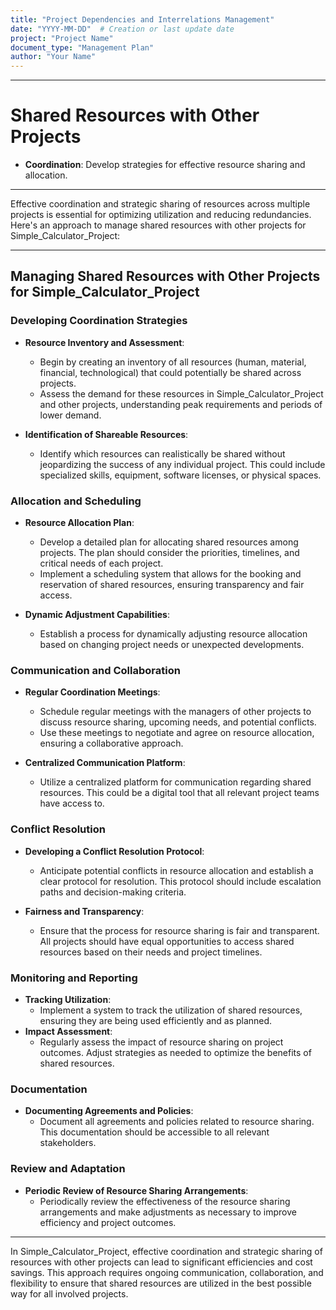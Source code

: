 ```yaml
---
title: "Project Dependencies and Interrelations Management"
date: "YYYY-MM-DD"  # Creation or last update date
project: "Project Name"
document_type: "Management Plan"
author: "Your Name"
---
```

---
# Shared Resources with Other Projects

- **Coordination**: Develop strategies for effective resource sharing and allocation.

---
Effective coordination and strategic sharing of resources across multiple projects is essential for optimizing utilization and reducing redundancies. Here's an approach to manage shared resources with other projects for Simple_Calculator_Project:

---

## Managing Shared Resources with Other Projects for Simple_Calculator_Project

### Developing Coordination Strategies
- **Resource Inventory and Assessment**:
  - Begin by creating an inventory of all resources (human, material, financial, technological) that could potentially be shared across projects.
  - Assess the demand for these resources in Simple_Calculator_Project and other projects, understanding peak requirements and periods of lower demand.

- **Identification of Shareable Resources**:
  - Identify which resources can realistically be shared without jeopardizing the success of any individual project. This could include specialized skills, equipment, software licenses, or physical spaces.

### Allocation and Scheduling
- **Resource Allocation Plan**:
  - Develop a detailed plan for allocating shared resources among projects. The plan should consider the priorities, timelines, and critical needs of each project.
  - Implement a scheduling system that allows for the booking and reservation of shared resources, ensuring transparency and fair access.

- **Dynamic Adjustment Capabilities**:
  - Establish a process for dynamically adjusting resource allocation based on changing project needs or unexpected developments.

### Communication and Collaboration
- **Regular Coordination Meetings**:
  - Schedule regular meetings with the managers of other projects to discuss resource sharing, upcoming needs, and potential conflicts.
  - Use these meetings to negotiate and agree on resource allocation, ensuring a collaborative approach.

- **Centralized Communication Platform**:
  - Utilize a centralized platform for communication regarding shared resources. This could be a digital tool that all relevant project teams have access to.

### Conflict Resolution
- **Developing a Conflict Resolution Protocol**:
  - Anticipate potential conflicts in resource allocation and establish a clear protocol for resolution. This protocol should include escalation paths and decision-making criteria.

- **Fairness and Transparency**:
  - Ensure that the process for resource sharing is fair and transparent. All projects should have equal opportunities to access shared resources based on their needs and project timelines.

### Monitoring and Reporting
- **Tracking Utilization**:
  - Implement a system to track the utilization of shared resources, ensuring they are being used efficiently and as planned.
- **Impact Assessment**:
  - Regularly assess the impact of resource sharing on project outcomes. Adjust strategies as needed to optimize the benefits of shared resources.

### Documentation
- **Documenting Agreements and Policies**:
  - Document all agreements and policies related to resource sharing. This documentation should be accessible to all relevant stakeholders.

### Review and Adaptation
- **Periodic Review of Resource Sharing Arrangements**:
  - Periodically review the effectiveness of the resource sharing arrangements and make adjustments as necessary to improve efficiency and project outcomes.

---

In Simple_Calculator_Project, effective coordination and strategic sharing of resources with other projects can lead to significant efficiencies and cost savings. This approach requires ongoing communication, collaboration, and flexibility to ensure that shared resources are utilized in the best possible way for all involved projects.